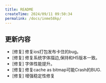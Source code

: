 ```yaml
---
title: README
createTime: 2024/09/11 09:50:34
permalink: /docs/inme58kp/
---
```

## 更新内容

* [修复] 修复ios打包发布卡住的bug。
* [修复] 修复系统字体描边,保持和H5版本一致。
* [修复] 字体性能提升。
* [修复] 修复cache as bitmap可能Crash的BUG.
* [修复] 增强稳定性修复